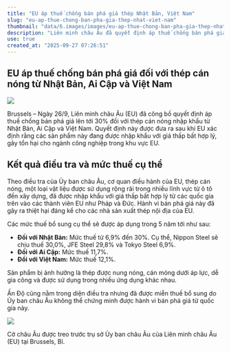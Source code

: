 ```yaml
---
title: "EU áp thuế chống bán phá giá thép Nhật Bản, Việt Nam"
slug: "eu-ap-thue-chong-ban-pha-gia-thep-nhat-viet-nam"
thumbnail: "data/6.images/images/eu-ap-thue-chong-ban-pha-gia-thep-nhat-viet-nam.webp"
description: "Liên minh châu Âu đã quyết định áp thuế chống bán phá giá lên đến 30 đối với thép cán nóng nhập khẩu từ Nhật Bản, Ai Cập và Việt Nam trong 5 năm do bán phá giá."
use: true
created_at: "2025-09-27 07:26:51"
---
```


## EU áp thuế chống bán phá giá đối với thép cán nóng từ Nhật Bản, Ai Cập và Việt Nam

![](/images/20250927-01037523-fnn-000-1-view.webp)

Brussels – Ngày 26/9, Liên minh châu Âu (EU) đã công bố quyết định áp thuế chống bán phá giá lên tới 30% đối với thép cán nóng nhập khẩu từ Nhật Bản, Ai Cập và Việt Nam. Quyết định này được đưa ra sau khi EU xác định rằng các sản phẩm này đang được nhập khẩu với giá thấp bất hợp lý, gây tổn hại cho ngành công nghiệp trong khu vực EU.

## Kết quả điều tra và mức thuế cụ thể

Theo điều tra của Ủy ban châu Âu, cơ quan điều hành của EU, thép cán nóng, một loại vật liệu được sử dụng rộng rãi trong nhiều lĩnh vực từ ô tô đến xây dựng, đã được nhập khẩu với giá thấp bất hợp lý từ các quốc gia trên vào các thành viên EU như Pháp và Đức. Hành vi bán phá giá này đã gây ra thiệt hại đáng kể cho các nhà sản xuất thép nội địa của EU.

Các mức thuế bổ sung cụ thể sẽ được áp dụng trong 5 năm tới như sau:

*   **Đối với Nhật Bản:** Mức thuế từ 6,9% đến 30%. Cụ thể, Nippon Steel sẽ chịu thuế 30,0%, JFE Steel 29,8% và Tokyo Steel 6,9%.
*   **Đối với Ai Cập:** Mức thuế 11,7%.
*   **Đối với Việt Nam:** Mức thuế 12,1%.

Sản phẩm bị ảnh hưởng là thép được nung nóng, cán mỏng dưới áp lực, dễ gia công và được sử dụng trong nhiều ứng dụng khác nhau.

Ấn Độ cũng nằm trong diện điều tra nhưng đã được miễn thuế bổ sung do Ủy ban châu Âu không thể chứng minh được hành vi bán phá giá từ quốc gia này.

![](/images/20250926-00000146-jij-000-6-view.webp)

Cờ châu Âu được treo trước trụ sở Ủy ban châu Âu của Liên minh châu Âu (EU) tại Brussels, Bỉ.
